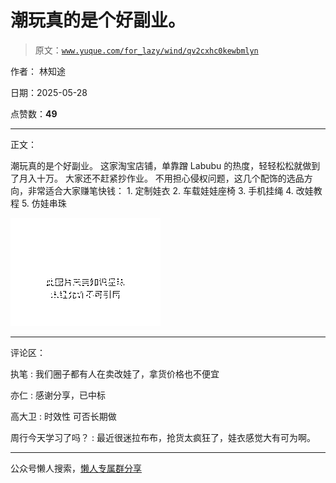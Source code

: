 # 潮玩真的是个好副业。

> 原文：[`www.yuque.com/for_lazy/wind/qv2cxhc0kewbmlyn`](https://www.yuque.com/for_lazy/wind/qv2cxhc0kewbmlyn)

作者： 林知途

日期：2025-05-28

点赞数：**49**

* * *

正文：

潮玩真的是个好副业。 这家淘宝店铺，单靠蹭 Labubu 的热度，轻轻松松就做到了月入十万。 大家还不赶紧抄作业。
不用担心侵权问题，这几个配饰的选品方向，非常适合大家赚笔快钱： 1. 定制娃衣 2. 车载娃娃座椅 3. 手机挂绳 4. 改娃教程 5. 仿娃串珠

![](img/4bf05dd1f9e653d10165e2f2e380d3e6.png "None")

* * *

评论区：

执笔 : 我们圈子都有人在卖改娃了，拿货价格也不便宜

亦仁 : 感谢分享，已中标

高大卫 : 时效性 可否长期做

周行今天学习了吗？ : 最近很迷拉布布，抢货太疯狂了，娃衣感觉大有可为啊。

* * *

公众号懒人搜索，[懒人专属群分享](https://lazybook.fun/#/blog/group)